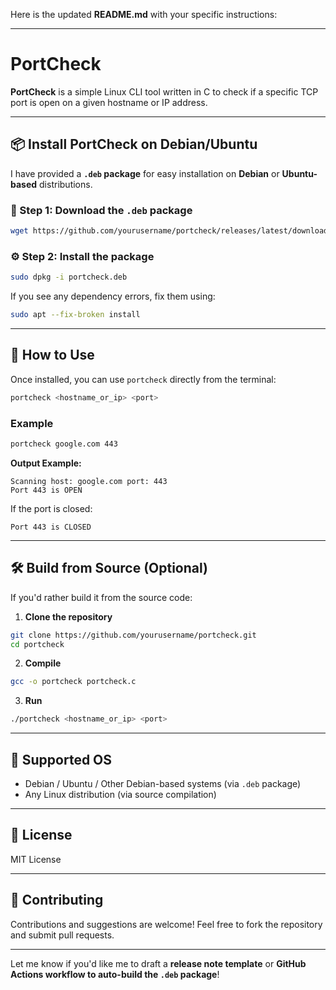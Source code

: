 Here is the updated **README.md** with your specific instructions:

---

# PortCheck

**PortCheck** is a simple Linux CLI tool written in C to check if a specific TCP port is open on a given hostname or IP address.

---

## 📦 Install PortCheck on Debian/Ubuntu

I have provided a **`.deb` package** for easy installation on **Debian** or **Ubuntu-based** distributions.

### 🔽 Step 1: Download the `.deb` package

```bash
wget https://github.com/yourusername/portcheck/releases/latest/download/portcheck.deb
```

### ⚙️ Step 2: Install the package

```bash
sudo dpkg -i portcheck.deb
```

If you see any dependency errors, fix them using:

```bash
sudo apt --fix-broken install
```

---

## 🚀 How to Use

Once installed, you can use `portcheck` directly from the terminal:

```bash
portcheck <hostname_or_ip> <port>
```

### Example

```bash
portcheck google.com 443
```

**Output Example:**

```
Scanning host: google.com port: 443
Port 443 is OPEN
```

If the port is closed:

```
Port 443 is CLOSED
```

---

## 🛠️ Build from Source (Optional)

If you'd rather build it from the source code:

1. **Clone the repository**

```bash
git clone https://github.com/yourusername/portcheck.git
cd portcheck
```

2. **Compile**

```bash
gcc -o portcheck portcheck.c
```

3. **Run**

```bash
./portcheck <hostname_or_ip> <port>
```

---

## 🐧 Supported OS

* Debian / Ubuntu / Other Debian-based systems (via `.deb` package)
* Any Linux distribution (via source compilation)

---

## 📄 License

MIT License

---

## 🤝 Contributing

Contributions and suggestions are welcome! Feel free to fork the repository and submit pull requests.

---

Let me know if you'd like me to draft a **release note template** or **GitHub Actions workflow to auto-build the `.deb` package**!
